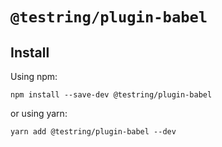# `@testring/plugin-babel`



## Install
Using npm:

```
npm install --save-dev @testring/plugin-babel
```

or using yarn:

```
yarn add @testring/plugin-babel --dev
```